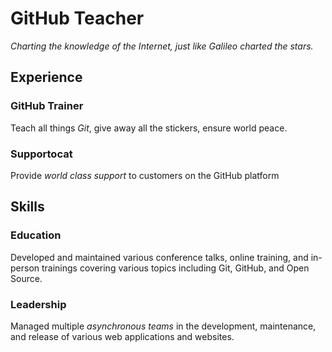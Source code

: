 # GitHub Teacher
 
_Charting the knowledge of the Internet, just like Galileo charted the stars._
 
## Experience
 
### GitHub Trainer
 
Teach all things *Git*, give away all the stickers, ensure world peace.
 
<!--
  Note here: Learners -- yup, you found the error!
  Course maintainers -- leave the italics with * instead of _ for the error case.
-->
 
### Supportocat
 
Provide *world class support* to customers on the GitHub platform
 
## Skills
 
### Education
 
Developed and maintained various conference talks, online training, and in-person trainings covering various topics including Git, GitHub, and Open Source.
 
### Leadership
 
Managed multiple *asynchronous teams* in the development, maintenance, and release of various web applications and websites.
